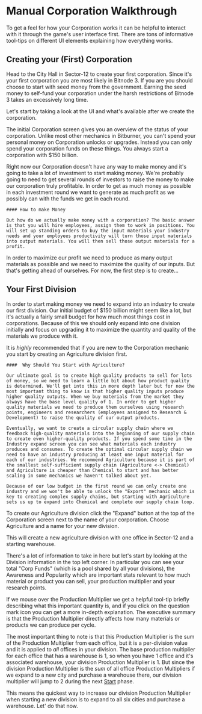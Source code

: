 # Manual Corporation Walkthrough

To get a feel for how your Corporation works it can be helpful to
interact with it through the game's user interface first. There are
tons of informative tool-tips on different UI elements explaining how
everything works.

## Creating your (First) Corporation

Head to the City Hall in Sector-12 to create your first corporation.
Since it's your first corporation you are most likely in Bitnode 3. If
you are you should choose to start with seed money from the
government.  Earning the seed money to self-fund your corporation
under the harsh restrictions of Bitnode 3 takes an excessively long
time.

Let's start by taking a look at the UI and what's available after we
create the corporation.

The initial Corporation screen gives you an overview of the status of
your corporation. Unlike most other mechanics in Bitburner, you can't
spend your personal money on Corporation unlocks or upgrades. Instead
you can only spend your corporation funds on these things. You always
start a corporation with $150 billion.

Right now our Corporation doesn't have any way to make money and it's
going to take a lot of investment to start making money. We're
probably going to need to get several rounds of investors to raise the
money to make our corporation truly profitable. In order to get as
much money as possible in each investment round we want to generate as
much profit as we possibly can with the funds we get in each
round.

```admonish note
#### How to make Money

But how do we actually make money with a corporation? The basic answer
is that you will hire employees, assign them to work in positions. You
will set up standing orders to buy the input materials your industry
needs and your employees productivity will turn those input materials
into output materials. You will then sell those output materials for a
profit.
```

In order to maximize our profit we need to produce as many output
materials as possible and we need to maximize the quality of our
inputs. But that's getting ahead of ourselves. For now, the first step
is to create...

## Your First Division

In order to start making money we need to expand into an industry to
create our first division. Our initial budget of $150 billion might
seem like a lot, but it's actually a fairly small budget for how much
most things cost in corporations. Because of this we should only
expand into one division initially and focus on upgrading it to
maximize the quantity and quality of the materials we produce with it.

It is _highly_ recommended that if you are new to the Corporation
mechanic you start by creating an Agriculture division first.

```admonish question
####  Why Should You Start with Agriculture?

Our ultimate goal is to create high quality products to sell for lots
of money, so we need to learn a little bit about how product quality
is determined. We'll get into this in more depth later but for now the
most important thing to know is that higher quality inputs produce
higher quality outputs. When we buy materials from the market they
always have the base level quality of 1. In order to get higher
quality materials we need to produce them ourselves using research
points, engineers and researchers (employees assigned to Research &
Development) to raise the quality of our output products.

Eventually, we want to create a circular supply chain where we
feedback high-quality materials into the beginning of our supply chain
to create even higher-quality products. If you spend some time in the
Industry expand screen you can see what materials each industry
produces and consumes. To create the optimal circular supply chain we
need to have an industry producing at least one input material for
each of our industries. We recommend Agriculture because it is part of
the smallest self-sufficient supply chain (Agriculture <-> Chemical)
and Agriculture is cheaper than Chemical to start and has better
scaling in some mechanics we haven't talked about yet.

Because of our low budget in the first round we can only create one
industry and we won't be able to unlock the "Export" mechanic which is
key to creating complex supply chains, but starting with Agriculture
sets us up to expand into Chemical and complete our supply chain loop.
```

To create our Agriculture division click the "Expand" button at the
top of the Corporation screen next to the name of your
corporation. Choose Agriculture and a name for your new division.

This will create a new agriculture division with one office in
Sector-12 and a starting warehouse.

There's a lot of information to take in here but let's start by
looking at the Division information in the top left corner. In
particular you can see your total "Corp Funds" (which is a pool shared
by all your divisions), the Awareness and Popularity which are
important stats relevant to how much material or product you can sell,
your production multiplier and your research points.

If we mouse over the Production Multiplier we get a helpful tool-tip
briefly describing what this important quantity is, and if you click
on the question mark icon you can get a more in-depth explanation. The
executive summary is that the Production Multiplier directly affects
how many materials or products we can produce per cycle.

The most important thing to note is that this Production Multiplier is
the sum of the Production Multiplier from each office, but it is a
per-division value and it is applied to _all_ offices in your
division. The base production multiplier for each office that has a
warehouse is 1, so when you have 1 office and it's associated
warehouse, your division Production Multiplier is 1. But since the
division Production Multiplier is the _sum_ of all office Production
Multipliers if we expand to a new city and purchase a warehouse there,
our division multiplier will jump to 2 during the next [Start] phase.

[Start]: ./glossary.md#start

This means the quickest way to increase our division Production
Multiplier when starting a new division is to expand to all six cities
and purchase a warehouse. Let' do that now.
